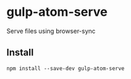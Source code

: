 # gulp-atom-serve

Serve files using browser-sync

## Install

`npm install --save-dev gulp-atom-serve`
